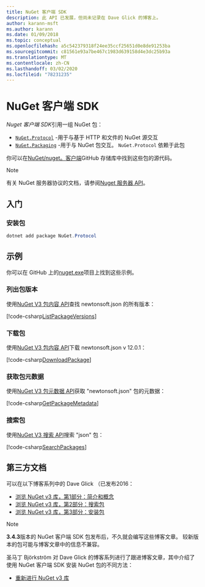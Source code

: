```yaml
---
title: NuGet 客户端 SDK
description: 此 API 已发展，但尚未记录在 Dave Glick 的博客上。
author: karann-msft
ms.author: karann
ms.date: 01/09/2018
ms.topic: conceptual
ms.openlocfilehash: a5c542379318f24ee35ccf25651d0e8de91253ba
ms.sourcegitcommit: c81561e93a7be467c1983d639158d4e3dc25b93a
ms.translationtype: MT
ms.contentlocale: zh-CN
ms.lasthandoff: 03/02/2020
ms.locfileid: "78231235"
---
```

# <a name="nuget-client-sdk"></a>NuGet 客户端 SDK

*Nuget 客户端 SDK*引用一组 NuGet 包：

* [`NuGet.Protocol`](https://www.nuget.org/packages/NuGet.Protocol) -用于与基于 HTTP 和文件的 NuGet 源交互
* [`NuGet.Packaging`](https://www.nuget.org/packages/NuGet.Packaging) -用于与 NuGet 包交互。 `NuGet.Protocol` 依赖于此包

你可以在[NuGet/nuget。客户端](https://github.com/NuGet/NuGet.Client)GitHub 存储库中找到这些包的源代码。

> [!Note]
> 有关 NuGet 服务器协议的文档，请参阅[Nuget 服务器 API](~/api/overview.md)。

## <a name="getting-started"></a>入门

### <a name="install-the-package"></a>安装包

```ps1
dotnet add package NuGet.Protocol
```

## <a name="examples"></a>示例

你可以在 GitHub 上的[nuget.exe](https://github.com/NuGet/Samples/tree/master/NuGetProtocolSamples)项目上找到这些示例。

### <a name="list-package-versions"></a>列出包版本

使用[NuGet V3 包内容 API](../api/package-base-address-resource.md#enumerate-package-versions)查找 newtonsoft.json 的所有版本：

[!code-csharp[ListPackageVersions](~/../nuget-samples/NuGetProtocolSamples/Program.cs?name=ListPackageVersions)]

### <a name="download-a-package"></a>下载包

使用[NuGet V3 包内容 API](../api/package-base-address-resource.md)下载 newtonsoft.json v 12.0.1：

[!code-csharp[DownloadPackage](~/../nuget-samples/NuGetProtocolSamples/Program.cs?name=DownloadPackage)]

### <a name="get-package-metadata"></a>获取包元数据

使用[NuGet V3 包元数据 API](../api/registration-base-url-resource.md)获取 "newtonsoft.json" 包的元数据：

[!code-csharp[GetPackageMetadata](~/../nuget-samples/NuGetProtocolSamples/Program.cs?name=GetPackageMetadata)]

### <a name="search-packages"></a>搜索包

使用[NuGet V3 搜索 API](../api/search-query-service-resource.md)搜索 "json" 包：

[!code-csharp[SearchPackages](~/../nuget-samples/NuGetProtocolSamples/Program.cs?name=SearchPackages)]

## <a name="third-party-documentation"></a>第三方文档

可以在以下博客系列中的 Dave Glick （已发布2016：

- [浏览 NuGet v3 库，第1部分：简介和概念](http://daveaglick.com/posts/exploring-the-nuget-v3-libraries-part-1)
- [浏览 NuGet v3 库，第2部分：搜索包](http://daveaglick.com/posts/exploring-the-nuget-v3-libraries-part-2)
- [浏览 NuGet v3 库，第3部分：安装包](http://daveaglick.com/posts/exploring-the-nuget-v3-libraries-part-3)

> [!Note]
> **3.4.3**版本的 NuGet 客户端 SDK 包发布后，不久就会编写这些博客文章。
> 较新版本的包可能与博客文章中的信息不兼容。

圣马丁 Björkström 对 Dave Glick 的博客系列进行了跟进博客文章，其中介绍了使用 NuGet 客户端 SDK 安装 NuGet 包的不同方法：

- [重新进行 NuGet v3 库](https://martinbjorkstrom.com/posts/2018-09-19-revisiting-nuget-client-libraries)

